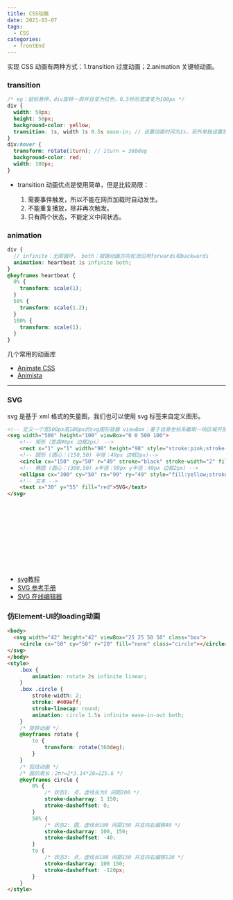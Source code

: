 ```yaml
---
title: CSS动画
date: 2021-03-07
tags:
  - CSS
categories:
  - frontEnd
---
```


实现 CSS 动画有两种方式：1.transition 过度动画；2.animation 关键帧动画。

<!-- more -->

### transition

```scss
/* eg：鼠标悬停，div旋转一周并且变为红色，0.5秒后宽度变为100px */
div {
  width: 50px;
  height: 50px;
  background-color: yellow;
  transition: 1s, width 1s 0.5s ease-in; // 设置动画时间为1s，另外单独设置宽度动画时间1s并延迟0.5秒加速完成
}
div:hover {
  transform: rotate(1turn); // 1turn = 360deg
  background-color: red;
  width: 100px;
}
```

- transition 动画优点是使用简单，但是比较局限：

  1. 需要事件触发，所以不能在网页加载时自动发生。
  2. 不能重复播放，除非再次触发。
  3. 只有两个状态，不能定义中间状态。

### animation

```scss
div {
  // infinite：无限循环， both：根据动画方向轮流应用forwards和backwards
  animation: heartbeat 1s infinite both;
}
@keyframes heartbeat {
  0% {
    transform: scale(1);
  }
  50% {
    transform: scale(1.2);
  }
  100% {
    transform: scale(1);
  }
}
```
几个常用的动画库
- [Animate CSS](https://animate.style)
- [Animista](http://animista.net/)

---

### SVG

svg 是基于 xml 格式的矢量图，我们也可以使用 svg 标签来自定义图形。

```html
<!-- 定义一个宽500px高100px的svg图形容器 viewBox：基于自身坐标系截取一块区域并放大到整个区域显示-->
<svg width="500" height="100" viewBox="0 0 500 100">
    <!-- 矩形（宽高98px 边框2px） -->
    <rect x="1" y="1" width="98" height="98" style="stroke:pink;stroke-width:2;fill-opacity:0.1;"/>
    <!-- 圆形 (圆心：(150,50) 半径：49px 边框2px)-->
    <circle cx="150" cy="50" r="49" stroke="black" stroke-width="2" fill="red"/>
    <!-- 椭圆 (圆心：(300,50) x半径：99px y半径：49px 边框2px) -->
    <ellipse cx="300" cy="50" rx="99" ry="49" style="fill:yellow;stroke:purple;stroke-width:2"/>
    <!-- 文本 -->
    <text x="30" y="55" fill="red">SVG</text>
</svg>
```
<iframe id="iframe" height=150 width=100% frameborder=0 allowfullscreen="true" :src="$withBase('/svg.html')">  
 </iframe>

- [svg教程](https://www.runoob.com/svg/svg-tutorial.html)
- [SVG 参考手册](https://www.runoob.com/svg/svg-reference.html)
- [SVG 在线编辑器](https://c.runoob.com/more/svgeditor/)

### 仿Element-UI的loading动画
```html
<body>
  <svg width="42" height="42" viewBox="25 25 50 50" class="box">
    <circle cx="50" cy="50" r="20" fill="none" class="circle"></circle>
</svg>
</body>
<style>
    .box {
        animation: rotate 2s infinite linear;
    }
    .box .circle {
        stroke-width: 2;
        stroke: #409eff;
        stroke-linecap: round;
        animation: circle 1.5s infinite ease-in-out both;
    }
    /* 旋转动画 */
    @keyframes rotate {
        to {
            transform: rotate(360deg);
        }
    }
    /* 弧线动画 */
    /* 圆的周长：2πr=2*3.14*20=125.6 */
    @keyframes circle {
        0% {
            /* 状态1: 点，虚线长为1 间距200 */
            stroke-dasharray: 1 150;
            stroke-dashoffset: 0;
        }
        50% {
            /* 状态2: 圆，虚线长100 间距150 并且向右偏移40 */
            stroke-dasharray: 100, 150;
            stroke-dashoffset: -40;
        }
        to {
            /* 状态3: 点，虚线长100 间距150 并且向右偏移120 */
            stroke-dasharray: 100 150;
            stroke-dashoffset: -120px;
        }
    }
</style>
```
<iframe id="iframe" height=150 width=100% frameborder=0 allowfullscreen="true" :src="$withBase('/loading.html')">  
 </iframe>
